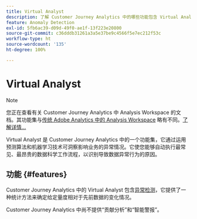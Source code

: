 ```yaml
---
title: Virtual Analyst
description: 了解 Customer Journey Analytics 中的哪些功能包含 Virtual Analyst。
feature: Anomaly Detection
exl-id: 5fb6ac39-d09d-49f0-ae1f-13f223e20800
source-git-commit: c36dddb31261a3a5e37be9c4566f5e7ec212f53c
workflow-type: ht
source-wordcount: '135'
ht-degree: 100%

---
```


# Virtual Analyst

>[!NOTE]
>
>您正在查看有关 Customer Journey Analytics 中 Analysis Workspace 的文档。其功能集与[传统 Adobe Analytics 中的 Analysis Workspace](https://experienceleague.adobe.com/docs/analytics/analyze/analysis-workspace/home.html) 略有不同。[了解详情...](/help/getting-started/cja-aa.md)

Virtual Analyst 是 Customer Journey Analytics 中的一个功能集，它通过运用预测算法和机器学习技术可洞察影响业务的异常情况。它使您能够自动执行最常见、最昂贵的数据科学工作流程，以识别导致数据异常行为的原因。

## 功能 {#features}

Customer Journey Analytics 中的 Virtual Analyst 包含[异常检测](c-anomaly-detection/anomaly-detection.md)，它提供了一种统计方法来确定给定量度相对于先前数据的变化情况。

Customer Journey Analytics 中尚不提供“贡献分析”和“智能警报”。
